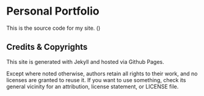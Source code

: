 # Personal Portfolio 
This is the source code for my site. ()

## Credits & Copyrights
This site is generated with Jekyll and hosted via Github Pages.

Except where noted otherwise, authors retain all rights to their work, and no licenses are granted to reuse it. If you want to use something, check its general vicinity for an attribution, license statement, or LICENSE file.